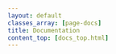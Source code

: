```yaml
---
layout: default
classes_array: [page-docs]
title: Documentation
content_top: [docs_top.html]
---
```


<!--
**********************************
**********************************

DO NOT EDIT. THIS LOCATION IS ALIASED - IT IS REDIRECTED CHANGES WILL NOT SHOW UP

Make edits on home/index.markdown

Cheers,
Tom

**********************************
**********************************
**********************************
**********************************
**********************************
**********************************
**********************************
**********************************

-->
